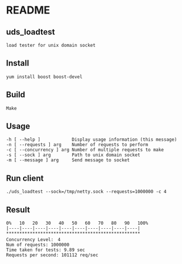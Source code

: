 # README

## uds_loadtest
 
    load tester for unix domain socket

## Install

    yum install boost boost-devel

## Build

    Make

## Usage

    -h [ --help ]            Display usage information (this message)
    -n [ --requests ] arg    Number of requests to perform
    -c [ --concurrency ] arg Number of multiple requests to make
    -s [ --sock ] arg        Path to unix domain socket
    -m [ --message ] arg     Send message to socket

## Run client

    ./uds_loadtest --sock=/tmp/netty.sock --requests=1000000 -c 4

## Result

    0%   10   20   30   40   50   60   70   80   90   100%
    |----|----|----|----|----|----|----|----|----|----|
    ***************************************************
    Concurrency Level:　4
    Num of requests: 1000000
    Time taken for tests: 9.89 sec
    Requests per second: 101112 req/sec  

